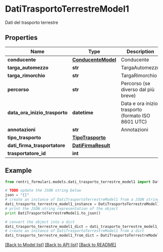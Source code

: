 # DatiTrasportoTerrestreModel1

Dati del trasporto terrestre

## Properties
Name | Type | Description | Notes
------------ | ------------- | ------------- | -------------
**conducente** | [**ConducenteModel**](ConducenteModel.md) | Conducente | 
**targa_automezzo** | **str** | TargaAutomezzo | [optional] 
**targa_rimorchio** | **str** | TargaRimorchio | [optional] 
**percorso** | **str** | Percorso (se diverso dal più breve) | [optional] 
**data_ora_inizio_trasporto** | **datetime** | Data e ora inizio trasporto (formato ISO 8601 UTC) | 
**annotazioni** | **str** | Annotazioni | [optional] 
**tipo_trasporto** | [**TipoTrasporto**](TipoTrasporto.md) |  | [optional] 
**dati_firma_trasportatore** | [**DatiFirmaResult**](DatiFirmaResult.md) |  | [optional] 
**trasportatore_id** | **int** |  | [optional] 

## Example

```python
from rentri_formulari.models.dati_trasporto_terrestre_model1 import DatiTrasportoTerrestreModel1

# TODO update the JSON string below
json = "{}"
# create an instance of DatiTrasportoTerrestreModel1 from a JSON string
dati_trasporto_terrestre_model1_instance = DatiTrasportoTerrestreModel1.from_json(json)
# print the JSON string representation of the object
print DatiTrasportoTerrestreModel1.to_json()

# convert the object into a dict
dati_trasporto_terrestre_model1_dict = dati_trasporto_terrestre_model1_instance.to_dict()
# create an instance of DatiTrasportoTerrestreModel1 from a dict
dati_trasporto_terrestre_model1_from_dict = DatiTrasportoTerrestreModel1.from_dict(dati_trasporto_terrestre_model1_dict)
```
[[Back to Model list]](../README.md#documentation-for-models) [[Back to API list]](../README.md#documentation-for-api-endpoints) [[Back to README]](../README.md)


